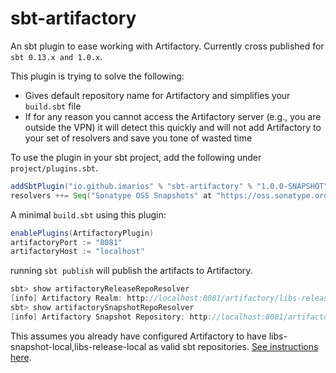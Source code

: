 # sbt-artifactory

An sbt plugin to ease working with Artifactory. Currently cross published for `sbt 0.13.x and 1.0.x`. 

This plugin is trying to solve the following:
* Gives default repository name for Artifactory and simplifies your `build.sbt` file
* If for any reason you cannot access the Artifactory server (e.g., you are outside the VPN) 
it will detect this quickly and will not add Artifactory to your set of resolvers and save you
tone of wasted time

To use the plugin in your sbt project, add the following under `project/plugins.sbt`.

```scala
addSbtPlugin("io.github.imarios" % "sbt-artifactory" % "1.0.0-SNAPSHOT")
resolvers ++= Seq("Sonatype OSS Snapshots" at "https://oss.sonatype.org/content/repositories/snapshots")
```


A minimal `build.sbt` using this plugin:

```scala
enablePlugins(ArtifactoryPlugin)
artifactoryPort := "8081"
artifactoryHost := "localhost"
```

running `sbt publish` will publish the artifacts to Artifactory. 

```scala
sbt> show artifactoryReleaseRepoResolver
[info] Artifactory Realm: http://localhost:8081/artifactory/libs-release-local/
sbt> show artifactorySnapshotRepoResolver
[info] Artifactory Snapshot Repository: http://localhost:8081/artifactory/libs-snapshot-local/
```

This assumes you already have configured Artifactory to have libs-snapshot-local,libs-release-local 
as valid sbt repositories. [See instructions here](https://www.jfrog.com/confluence/display/RTF/SBT+Repositories).
